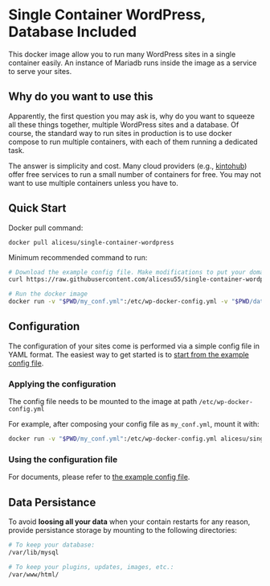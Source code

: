 # Single Container WordPress, Database Included

This docker image allow you to run many WordPress sites in a single container easily.
An instance of Mariadb runs inside the image as a service to serve your sites.


## Why do you want to use this

Apparently, the first question you may ask is, why do you want to squeeze all these things together, multiple WordPress sites and a database. Of course, the standard way to run sites in production is to use docker compose to run multiple containers, with each of them running a dedicated task.

The answer is simplicity and cost. Many cloud providers (e.g., [kintohub](https://www.kintohub.com/)) offer free services to run a small number of containers for free. You may not want to use multiple containers unless you have to.

## Quick Start

Docker pull command:

```
docker pull alicesu/single-container-wordpress
```

Minimum recommended command to run:

```bash
# Download the example config file. Make modifications to put your domain names.
curl https://raw.githubusercontent.com/alicesu55/single-container-wordpress/master/wp-docker-config.yml --output my_conf.yml

# Run the docker image
docker run -v "$PWD/my_conf.yml":/etc/wp-docker-config.yml -v "$PWD/data":/var/lib/mysql -v "$PWD/site":/var/www/html -p 80:80 alicesu/single-container-wordpress
```

## Configuration

The configuration of your sites come is performed via a simple config file in YAML format. The easiest way to get started is to [start from the example config file](https://github.com/alicesu55/single-container-wordpress/blob/master/wp-docker-config.yml).

### Applying the configuration

The config file needs to be mounted to the image at path `/etc/wp-docker-config.yml`

For example, after composing your config file as `my_conf.yml`, mount it with:

```bash
docker run -v "$PWD/my_conf.yml":/etc/wp-docker-config.yml alicesu/single-container-wordpress
```

### Using the configuration file

For documents, please refer to [the example config file](https://github.com/alicesu55/single-container-wordpress/blob/master/wp-docker-config.yml).

## Data Persistance

To avoid **loosing all your data** when your contain restarts for any reason, provide persistance storage by mounting to the following directories:

```bash
# To keep your database:
/var/lib/mysql 

# To keep your plugins, updates, images, etc.:
/var/www/html/ 

```




